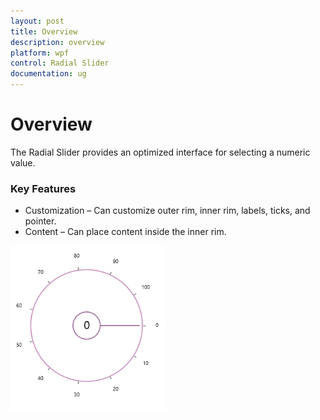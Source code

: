 ```yaml
---
layout: post
title: Overview
description: overview  
platform: wpf
control: Radial Slider 
documentation: ug
---
```


# Overview  

The Radial Slider provides an optimized interface for selecting a numeric value.

### Key Features

* Customization – Can customize outer rim, inner rim, labels, ticks, and pointer. 
* Content – Can place content inside the inner rim. 





![C:/Users/ApoorvahR/Desktop/1.png](Overview_images/Overview_img1.png) 



